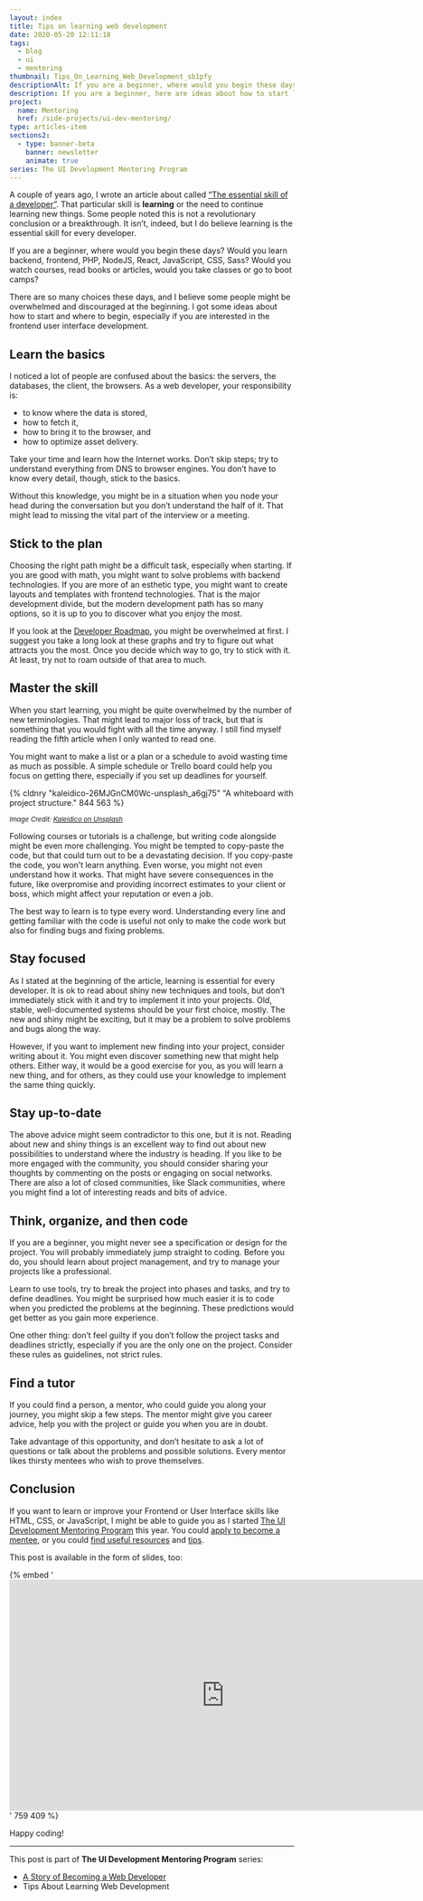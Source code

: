 ```yaml
---
layout: index
title: Tips on learning web development
date: 2020-05-20 12:11:18
tags:
  - blog
  - ui
  - mentoring
thumbnail: Tips_On_Learning_Web_Development_sb1pfy
descriptionAlt: If you are a beginner, where would you begin these days? I got some ideas about how to start and where to begin, especially if you are interested in the frontend user interface development.
description: If you are a beginner, here are ideas about how to start learning web development, especially if you are into UI development.
project:
  name: Mentoring
  href: /side-projects/ui-dev-mentoring/
type: articles-item
sections2:
  - type: banner-beta
    banner: newsletter
    animate: true
series: The UI Development Mentoring Program
---
```


A couple of years ago, I wrote an article about called [“The essential skill of a developer”]. That particular skill is **learning** or the need to continue learning new things. Some people noted this is not a revolutionary conclusion or a breakthrough. It isn’t, indeed, but I do believe learning is the essential skill for every developer.

<!-- more -->

If you are a beginner, where would you begin these days? Would you learn backend, frontend, PHP, NodeJS, React, JavaScript, CSS, Sass? Would you watch courses, read books or articles, would you take classes or go to boot camps?

There are so many choices these days, and I believe some people might be overwhelmed and discouraged at the beginning. I got some ideas about how to start and where to begin, especially if you are interested in the frontend user interface development.

## Learn the basics

I noticed a lot of people are confused about the basics: the servers, the databases, the client, the browsers. As a web developer, your responsibility is:

- to know where the data is stored,
- how to fetch it,
- how to bring it to the browser, and
- how to optimize asset delivery.

Take your time and learn how the Internet works. Don’t skip steps; try to understand everything from DNS to browser engines. You don’t have to know every detail, though, stick to the basics.

Without this knowledge, you might be in a situation when you node your head during the conversation but you don’t understand the half of it. That might lead to missing the vital part of the interview or a meeting.

## Stick to the plan

Choosing the right path might be a difficult task, especially when starting. If you are good with math, you might want to solve problems with backend technologies. If you are more of an esthetic type, you might want to create layouts and templates with frontend technologies. That is the major development divide, but the modern development path has so many options, so it is up to you to discover what you enjoy the most.

If you look at the [Developer Roadmap], you might be overwhelmed at first. I suggest you take a long look at these graphs and try to figure out what attracts you the most. Once you decide which way to go, try to stick with it. At least, try not to roam outside of that area to much.

## Master the skill

When you start learning, you might be quite overwhelmed by the number of new terminologies. That might lead to major loss of track, but that is something that you would fight with all the time anyway. I still find myself reading the fifth article when I only wanted to read one.

You might want to make a list or a plan or a schedule to avoid wasting time as much as possible. A simple schedule or Trello board could help you focus on getting there, especially if you set up deadlines for yourself.

{% cldnry "kaleidico-26MJGnCM0Wc-unsplash_a6gj75" "A whiteboard with project structure." 844 563 %}

<small>_Image Credit: [Kaleidico on Unsplash](https://unsplash.com/photos/26MJGnCM0Wc)_</small>

Following courses or tutorials is a challenge, but writing code alongside might be even more challenging. You might be tempted to copy-paste the code, but that could turn out to be a devastating decision. If you copy-paste the code, you won’t learn anything. Even worse, you might not even understand how it works. That might have severe consequences in the future, like overpromise and providing incorrect estimates to your client or boss, which might affect your reputation or even a job.

The best way to learn is to type every word. Understanding every line and getting familiar with the code is useful not only to make the code work but also for finding bugs and fixing problems.

## Stay focused

As I stated at the beginning of the article, learning is essential for every developer. It is ok to read about shiny new techniques and tools, but don’t immediately stick with it and try to implement it into your projects. Old, stable, well-documented systems should be your first choice, mostly. The new and shiny might be exciting, but it may be a problem to solve problems and bugs along the way.

However, if you want to implement new finding into your project, consider writing about it. You might even discover something new that might help others. Either way, it would be a good exercise for you, as you will learn a new thing, and for others, as they could use your knowledge to implement the same thing quickly.

## Stay up-to-date

The above advice might seem contradictor to this one, but it is not. Reading about new and shiny things is an excellent way to find out about new possibilities to understand where the industry is heading. If you like to be more engaged with the community, you should consider sharing your thoughts by commenting on the posts or engaging on social networks. There are also a lot of closed communities, like Slack communities, where you might find a lot of interesting reads and bits of advice.

## Think, organize, and then code

If you are a beginner, you might never see a specification or design for the project. You will probably immediately jump straight to coding. Before you do, you should learn about project management, and try to manage your projects like a professional.

Learn to use tools, try to break the project into phases and tasks, and try to define deadlines. You might be surprised how much easier it is to code when you predicted the problems at the beginning. These predictions would get better as you gain more experience.

One other thing: don’t feel guilty if you don’t follow the project tasks and deadlines strictly, especially if you are the only one on the project. Consider these rules as guidelines, not strict rules.

## Find a tutor

If you could find a person, a mentor, who could guide you along your journey, you might skip a few steps. The mentor might give you career advice, help you with the project or guide you when you are in doubt.

Take advantage of this opportunity, and don’t hesitate to ask a lot of questions or talk about the problems and possible solutions. Every mentor likes thirsty mentees who wish to prove themselves.

## Conclusion

If you want to learn or improve your Frontend or User Interface skills like HTML, CSS, or JavaScript, I might be able to guide you as I started [The UI Development Mentoring Program] this year. You could [apply to become a mentee], or you could [find useful resources] and [tips].

This post is available in the form of slides, too:


{% embed '<iframe src="https://slides.com/starbist/mentoring-tips2/embed?style=light" width="759" height="409" scrolling="no" frameborder="0" webkitallowfullscreen mozallowfullscreen allowfullscreen loading="lazy"></iframe>' 759 409 %}

Happy coding!

<hr class="text-alpha hr margin-top-beta margin-bottom-beta">

This post is part of **The UI Development Mentoring Program** series:

- [A Story of Becoming a Web Developer]
- Tips About Learning Web Development

[“The essential skill of a developer”]: /articles/modern-frontend-developer-skills-and-tools/
[Developer Roadmap]: https://github.com/kamranahmedse/developer-roadmap
[The UI Development Mentoring Program]: /side-projects/ui-dev-mentoring/
[apply to become a mentee]: /side-projects/ui-dev-mentoring/apply/
[find useful resources]: /side-projects/ui-dev-mentoring/resources/
[tips]: /side-projects/ui-dev-mentoring/tips/
[A Story of Becoming a Web Developer]: /articles/a-story-of-becoming-a-web-developer/
